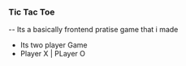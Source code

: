 ### Tic Tac Toe
-- Its a basically frontend pratise game that i made
- Its two player Game
- Player X | PLayer O
